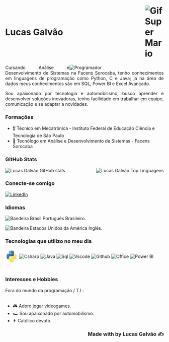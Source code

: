 <h1 style="display: flex; align-items: center; justify-content: space-between;">
    <span>Lucas Galvão</span>
    <img alt="Gif Super Mario" width="60px" src="https://i.pinimg.com/originals/19/29/ca/1929ca7713e7b8242c7af1ba50c5c00e.gif">
</h1>


<img align="right" alt="Programador" width="300" src="https://img.freepik.com/free-vector/code-typing-concept-illustration_114360-3581.jpg?w=740&t=st=1702675153~exp=1702675753~hmac=58af2c269b1ea4e352930504100dc5b6f612be0cd6aa40f937f1c515e2b9341e">


<p align="justify">Cursando Análise e Desenvolvimento de Sistemas na Facens Sorocaba, tenho conhecimentos em linguagens de programação como Python, C e Java; já na área de dados meus conhecimentos são em SQL, Power BI e Excel Avançado. 
</p>


<p align="justify">Sou apaixonado por tecnologia e automobilismo, busco aprender e desenvolver soluções inovadoras, tenho facilidade em trabalhar em equipe, comunicação e se adaptar a novidades.
</p>


<h3 align="left">Formações</h3>
<ul>
    <li>🎖️ Técnico em Mecatrônica - Instituto Federal de Educação Ciência e Tecnologia de São Paulo</li>
    <li>🔁 Tecnólogo em Análise e Desenvolvimento de Sistemas - Facens Sorocaba</li>
</ul>


<h3 align="left">GitHub Stats</h3>

<div style="display: flex; justify-content: space-between;">
    <img src="https://github-readme-stats.vercel.app/api?username=lucasgalvao111&show_icons=true&theme=merko" alt="Lucas Galvão GitHub stats" style="margin-right: 10px;"/>
    <img src="https://github-readme-stats.vercel.app/api/top-langs/?username=lucasgalvao111&layout=compact&theme=merko" alt="Lucas Galvão Top Linguagens"/>
</div>


<h3 align="left">Conecte-se comigo</h3>

[![LinkedIn](https://img.shields.io/badge/-LinkedIn-0077B5?style=for-the-badge&logo=linkedin&logoColor=FFFFFF&color=0077B5)](https://www.linkedin.com/in/lucasgalv%C3%A3o)


<h3 align="left">Idiomas</h3>
<p align="justify">
    <img alt="Bandeira Brasil" width="40" src="https://images.emojiterra.com/twitter/v14.0/512px/1f1e7-1f1f7.png"> Português Brasileiro.
</p>

<p align="justify">
    <img alt="Bandeira Estados Unidos da América" width="40" src="https://images.emojiterra.com/twitter/v14.0/512px/1f1fa-1f1f8.png"> Inglês.
</p>


<h3 align="left">Tecnologias que utilizo no meu dia</h3>
<div style="display: inline_block">
  <img align="center" alt="Python" height="45" width="40" src="https://raw.githubusercontent.com/devicons/devicon/master/icons/python/python-original.svg">
  <img align="center" alt="Csharp" height="45" width="40" src="https://cdn.jsdelivr.net/gh/devicons/devicon/icons/c/c-original.svg">
  <img align="center" alt="Java" height="45" width="40" src="https://cdn.jsdelivr.net/gh/devicons/devicon@latest/icons/java/java-original-wordmark.svg">
  <img align="center" alt="Sql" height="45" width="40" src="https://cdn.jsdelivr.net/gh/devicons/devicon@latest/icons/azuresqldatabase/azuresqldatabase-original.svg">
  <img align="center" alt="Vscode" height="45" width="40" src="https://cdn.jsdelivr.net/gh/devicons/devicon@latest/icons/vscode/vscode-original.svg">
  <img align="center" alt="Github" height="45" width="40" src="https://cdn.jsdelivr.net/gh/devicons/devicon@latest/icons/github/github-original.svg">
  <img align="center" alt="Office" height="45" width="40" src="https://img.icons8.com/?size=100&id=vIbsCQXkSp6l&format=png&color=000000">
  <img align="center" alt="Power BI" height="45" width="40" src="https://img.icons8.com/?size=100&id=3sGOUDo9nJ4k&format=png&color=000000">
</div>
<br>


<h3 align="left">Interesses e Hobbies</h3>
Fora do mundo da programação / T.I :<br><br>

<ul>
    <li>🎮 Adoro jogar videogames.</li>
    <li>🏎️ Sou apaixonado por automobilismo.</li>
    <li>✝️ Católico devoto.</li>
</ul>


<h3 align="right">Made with by Lucas Galvão ✍️</h3>
